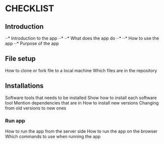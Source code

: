 # CHECKLIST

## Introduction
⋅⋅* Introduction to the app ⋅⋅*
⋅⋅* What does the app do ⋅⋅*
⋅⋅* How to use the app
⋅⋅* Purpose of the app

## File setup
How to clone or fork file to a local machine
Which files are in the repository


## Installations
Software tools that needs to be installed
Show how to install each software tool
Mention dependencies that are in
How to install new versions
Changing from old versions to new ones

### Run app
How to run the app from the server side
How to run the app on the browser
Which commands to use when running the app
